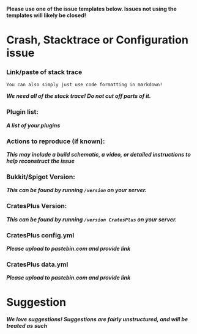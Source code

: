 **Please use one of the issue templates below. Issues not using the templates will likely be closed!**

# Crash, Stacktrace or Configuration issue

### Link/paste of stack trace

    You can also simply just use code formatting in markdown!
___We need all of the stack trace! Do not cut off parts of it.___

### Plugin list:
___A list of your plugins___

### Actions to reproduce (if known):
___This may include a build schematic, a video, or detailed instructions to help reconstruct the issue___

### Bukkit/Spigot Version:
___This can be found by running `/version` on your server.___

### CratesPlus Version:
___This can be found by running `/version CratesPlus` on your server.___

### CratesPlus config.yml
___Please upload to pastebin.com and provide link___

### CratesPlus data.yml
___Please upload to pastebin.com and provide link___

# Suggestion

___We love suggestions! Suggestions are fairly unstructured, and will be treated as such___
